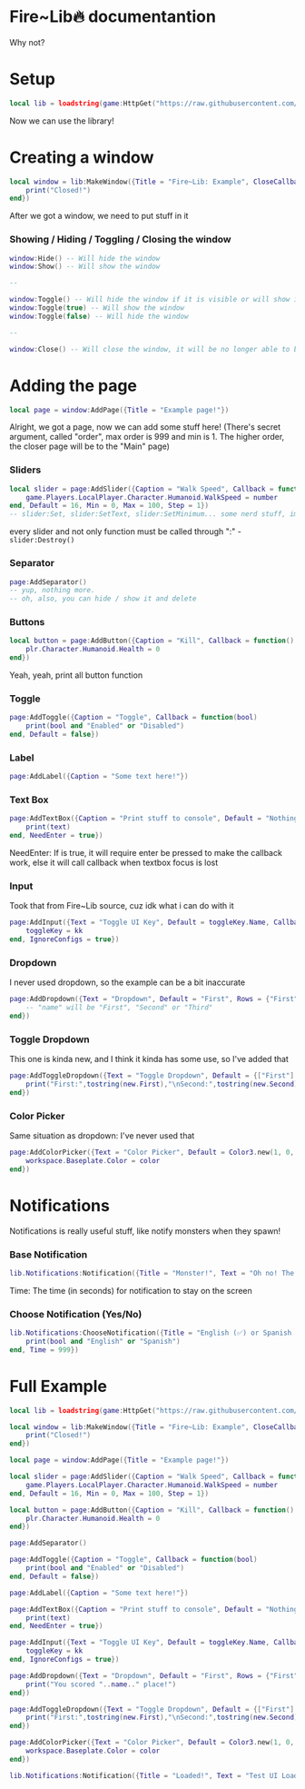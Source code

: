# Fire~Lib🔥 documentantion
Why not?

# Setup
```lua
local lib = loadstring(game:HttpGet("https://raw.githubusercontent.com/InfernusScripts/Fire-Hub/main/Core/UI-Library"))()
```
Now we can use the library!

# Creating a window
```lua
local window = lib:MakeWindow({Title = "Fire~Lib: Example", CloseCallback = function()
	print("Closed!")
end})
```

After we got a window, we need to put stuff in it
### Showing / Hiding / Toggling / Closing the window
```lua
window:Hide() -- Will hide the window
window:Show() -- Will show the window

--

window:Toggle() -- Will hide the window if it is visible or will show it if it is not
window:Toggle(true) -- Will show the window
window:Toggle(false) -- Will hide the window

--

window:Close() -- Will close the window, it will be no longer able to be shown again. Calls CloseCallback. In our situation it will print "Closed!" into F9 console
```

# Adding the page
```lua
local page = window:AddPage({Title = "Example page!"})
```
Alright, we got a page, now we can add some stuff here!
(There's secret argument, called "order", max order is 999 and min is 1. The higher order, the closer page will be to the "Main" page)

### Sliders
```lua
local slider = page:AddSlider({Caption = "Walk Speed", Callback = function(number)
	game.Players.LocalPlayer.Character.Humanoid.WalkSpeed = number
end, Default = 16, Min = 0, Max = 100, Step = 1})
-- slider:Set, slider:SetText, slider:SetMinimum... some nerd stuff, im lazy to type it in there. You can see it using `for i,v in slider do print(i)`.
```
every slider and not only function must be called through ":" - `slider:Destroy()`

### Separator
```lua
page:AddSeparator()
-- yup, nothing more.
-- oh, also, you can hide / show it and delete
```

### Buttons
```lua
local button = page:AddButton({Caption = "Kill", Callback = function()
	plr.Character.Humanoid.Health = 0
end})
```
Yeah, yeah, print all button function 

### Toggle
```lua
page:AddToggle({Caption = "Toggle", Callback = function(bool)
	print(bool and "Enabled" or "Disabled")
end, Default = false})
```

### Label
```lua
page:AddLabel({Caption = "Some text here!"})
```

### Text Box
```lua
page:AddTextBox({Caption = "Print stuff to console", Default = "Nothing!", Callback = function(text)
	print(text)
end, NeedEnter = true})
```
NeedEnter: If is true, it will require enter be pressed to make the callback work, else it will call callback when textbox focus is lost

### Input
Took that from Fire~Lib source, cuz idk what i can do with it
```lua
page:AddInput({Text = "Toggle UI Key", Default = toggleKey.Name, Callback = function(kk)
	toggleKey = kk
end, IgnoreConfigs = true})
```

### Dropdown
I never used dropdown, so the example can be a bit inaccurate
```lua
page:AddDropdown({Text = "Dropdown", Default = "First", Rows = {"First", "Second", "Third"}, Callback = function(name)
	-- "name" will be "First", "Second" or "Third"
end})
```

### Toggle Dropdown
This one is kinda new, and I think it kinda has some use, so I've added that
```lua
page:AddToggleDropdown({Text = "Toggle Dropdown", Default = {["First"] = false, ["Second"] = true}, Callback = function(new)
	print("First:",tostring(new.First),"\nSecond:",tostring(new.Second))
end})
```

### Color Picker
Same situation as dropdown: I've never used that
```lua
page:AddColorPicker({Text = "Color Picker", Default = Color3.new(1, 0, 0.5), Callback = function(color)
	workspace.Baseplate.Color = color
end})
```

# Notifications
Notifications is really useful stuff, like notify monsters when they spawn!

### Base Notification
```lua
lib.Notifications:Notification({Title = "Monster!", Text = "Oh no! The monster has spawned!", Time = 20})
```
Time: The time (in seconds) for notification to stay on the screen

### Choose Notification (Yes/No)
```lua
lib.Notifications:ChooseNotification({Title = "English (✅) or Spanish (❌)", Text = "ENGLISH OR SPANISH?", Callback = function(bool)
	print(bool and "English" or "Spanish")
end, Time = 999})
```

# Full Example
```lua
local lib = loadstring(game:HttpGet("https://raw.githubusercontent.com/InfernusScripts/Fire-Hub/main/Core/UI-Library"))()

local window = lib:MakeWindow({Title = "Fire~Lib: Example", CloseCallback = function()
	print("Closed!")
end})

local page = window:AddPage({Title = "Example page!"})

local slider = page:AddSlider({Caption = "Walk Speed", Callback = function(number)
	game.Players.LocalPlayer.Character.Humanoid.WalkSpeed = number
end, Default = 16, Min = 0, Max = 100, Step = 1})

local button = page:AddButton({Caption = "Kill", Callback = function()
	plr.Character.Humanoid.Health = 0
end})

page:AddSeparator()

page:AddToggle({Caption = "Toggle", Callback = function(bool)
	print(bool and "Enabled" or "Disabled")
end, Default = false})

page:AddLabel({Caption = "Some text here!"})

page:AddTextBox({Caption = "Print stuff to console", Default = "Nothing!", Callback = function(text)
	print(text)
end, NeedEnter = true})

page:AddInput({Text = "Toggle UI Key", Default = toggleKey.Name, Callback = function(kk)
	toggleKey = kk
end, IgnoreConfigs = true})

page:AddDropdown({Text = "Dropdown", Default = "First", Rows = {"First", "Second", "Third"}, Callback = function(name)
	print("You scored "..name.." place!")
end})

page:AddToggleDropdown({Text = "Toggle Dropdown", Default = {["First"] = false, ["Second"] = true}, Callback = function(new)
	print("First:",tostring(new.First),"\nSecond:",tostring(new.Second))
end})

page:AddColorPicker({Text = "Color Picker", Default = Color3.new(1, 0, 0.5), Callback = function(color)
	workspace.Baseplate.Color = color
end})

lib.Notifications:Notification({Title = "Loaded!", Text = "Test UI Loaded!", Time = 20})
```
